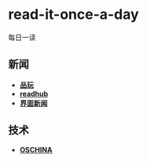 # read-it-once-a-day
每日一读

## 新闻
+ [**品玩**](https://www.pingwest.com/)
+ [**readhub**](https://readhub.cn/topics)
+ [**界面新闻**](https://www.jiemian.com/)
## 技术
+ [**OSCHINA**](https://www.oschina.net/)
